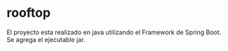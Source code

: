 # rooftop
El proyecto esta realizado en java utilizando el Framework de Spring Boot.
Se agrega el ejecutable jar.
